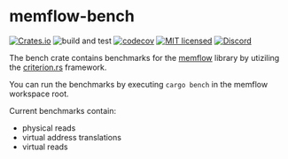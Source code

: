 # memflow-bench
[![Crates.io](https://img.shields.io/crates/v/memflow.svg)](https://crates.io/crates/memflow)
![build and test](https://github.com/memflow/memflow/workflows/Build%20and%20test/badge.svg?branch=dev)
[![codecov](https://codecov.io/gh/memflow/memflow/branch/master/graph/badge.svg?token=XT7R158N6W)](https://codecov.io/gh/memflow/memflow)
[![MIT licensed](https://img.shields.io/badge/license-MIT-blue.svg)](LICENSE)
[![Discord](https://img.shields.io/discord/738739624976973835?color=%20%237289da&label=Discord)](https://discord.gg/afsEtMR)

The bench crate contains benchmarks for the [memflow](https://github.com/memflow/memflow) library by utiziling the [criterion.rs](https://github.com/bheisler/criterion.rs) framework.

You can run the benchmarks by executing `cargo bench` in the memflow workspace root.

Current benchmarks contain:
- physical reads
- virtual address translations
- virtual reads
